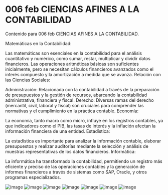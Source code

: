 # 006 feb  CIENCIAS AFINES A LA CONTABILIDAD

Contenido para 006 feb  CIENCIAS AFINES A LA CONTABILIDAD.

Matemáticas en la Contabilidad:

Las matemáticas son esenciales en la contabilidad para el análisis cuantitativo y numérico, como sumar, restar, multiplicar y dividir datos financieros.
Las operaciones aritméticas básicas son suficientes inicialmente, pero se necesitan cálculos financieros avanzados como el interés compuesto y la amortización a medida que se avanza.
Relación con las Ciencias Sociales:

Administración: Relacionada con la contabilidad a través de la preparación de presupuestos y la gestión de recursos, abarcando la contabilidad administrativa, financiera y fiscal.
Derecho: Diversas ramas del derecho (mercantil, civil, laboral y fiscal) son cruciales para comprender las normativas y el cumplimiento en la práctica contable.
Economía:

La economía, tanto macro como micro, influye en los registros contables, ya que indicadores como el PIB, las tasas de interés y la inflación afectan la información financiera de una entidad.
Estadística:

La estadística es importante para analizar la información contable, elaborar presupuestos y realizar auditorías mediante la selección y análisis de muestras representativas de los datos financieros.
Informática:

La informática ha transformado la contabilidad, permitiendo un registro más eficiente y preciso de las operaciones contables y la generación de informes financieros a través de sistemas como SAP, Oracle, y otros programas especializados.

![image](https://github.com/rggcontable/ContableTip-2016-100/assets/170726515/a1c5f8e5-39ae-427e-80d8-6bbe9457993f)
![image](https://github.com/rggcontable/ContableTip-2016-100/assets/170726515/8271ccf1-ea34-472d-8ce4-02bed55c119b)
![image](https://github.com/rggcontable/ContableTip-2016-100/assets/170726515/9d8ae500-c71d-401c-b212-f658fd701087)
![image](https://github.com/rggcontable/ContableTip-2016-100/assets/170726515/2fe52c0e-bdf8-40ee-ba84-e4c8b3398c1a)
![image](https://github.com/rggcontable/ContableTip-2016-100/assets/170726515/1c580e6a-0c94-4990-8386-bf2872594838)
![image](https://github.com/rggcontable/ContableTip-2016-100/assets/170726515/e7546c69-7f7b-479f-8b9e-008ee400bce4)
![image](https://github.com/rggcontable/ContableTip-2016-100/assets/170726515/3abaa6be-fc85-41e9-8c41-8bf36486d2f2)
